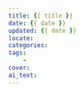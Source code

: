 ```yaml
---
title: {{ title }}
date: {{ date }}
updated: {{ date }}
locate: 
categories: 
tags:
    -
cover: 
ai_text: 
---
```

